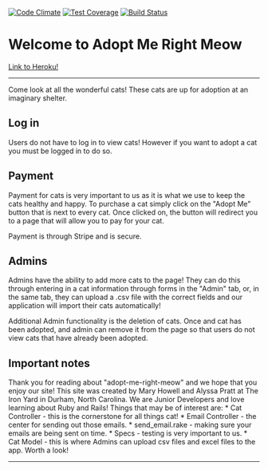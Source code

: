 [![Code Climate](https://codeclimate.com/github/Pratt0923/adopt_me_right_meow/badges/gpa.svg)](https://codeclimate.com/github/Pratt0923/adopt_me_right_meow) [![Test Coverage](https://codeclimate.com/github/Pratt0923/adopt_me_right_meow/badges/coverage.svg)](https://codeclimate.com/github/Pratt0923/adopt_me_right_meow/coverage) [![Build Status](https://travis-ci.org/Pratt0923/adopt_me_right_meow.svg?branch=master)](https://travis-ci.org/Pratt0923/adopt_me_right_meow)

# __Welcome to Adopt Me Right Meow__

[Link to Heroku!](https://adopt-me-right-meow.herokuapp.com/)

***
Come look at all the wonderful cats! These cats are up for adoption at an imaginary shelter.

## Log in
Users do not have to log in to view cats! However if you want to adopt a cat you must be logged in to do so.

## Payment
Payment for cats is very important to us as it is what we use to keep the cats healthy and happy. To purchase a cat simply click on the "Adopt Me" button that is next to every cat. Once clicked on, the button will redirect you to a page that will allow you to pay for your cat.

Payment is through Stripe and is secure.

## Admins
Admins have the ability to add more cats to the page! They can do this through entering in a cat information through forms in the "Admin" tab, or, in the same tab, they can upload a .csv file with the correct fields and our application will import their cats automatically!

Additional Admin functionality is the deletion of cats. Once and cat has been adopted, and admin can remove it from the page so that users do not view cats that have already been adopted.

## Important notes
Thank you for reading about "adopt-me-right-meow" and we hope that you enjoy our site! This site was created by Mary Howell and Alyssa Pratt at The Iron Yard in Durham, North Carolina. We are Junior Developers and love learning about Ruby and Rails!
  Things that may be of interest are:
    * Cat Controller - this is the cornerstone for all things cat!
    * Email Controller - the center for sending out those emails.
    * send_email.rake - making sure your emails are being sent on time.
    * Specs - testing is very important to us.
    * Cat Model - this is where Admins can upload csv files and excel files to the app. Worth a look!
***
